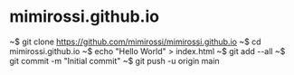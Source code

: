 # mimirossi.github.io
~$ git clone https://github.com/mimirossi/mimirossi.github.io
~$ cd mimirossi.github.io
~$ echo "Hello World" > index.html
~$ git add --all
~$ git commit -m "Initial commit"
~$ git push -u origin main
